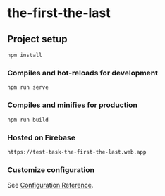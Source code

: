 # the-first-the-last

## Project setup
```
npm install
```

### Compiles and hot-reloads for development
```
npm run serve
```

### Compiles and minifies for production
```
npm run build
```

### Hosted on Firebase
```
https://test-task-the-first-the-last.web.app
```

### Customize configuration
See [Configuration Reference](https://cli.vuejs.org/config/).
